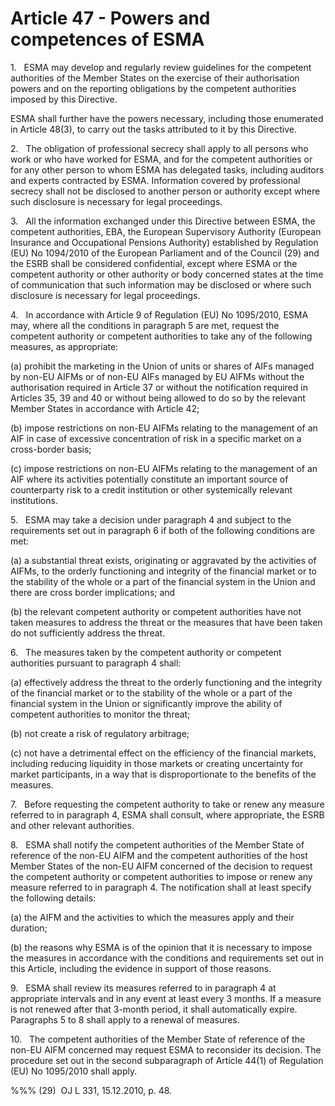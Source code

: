# Article 47 - Powers and competences of ESMA


1.   ESMA may develop and regularly review guidelines for the competent authorities of the Member States on the exercise of their authorisation powers and on the reporting obligations by the competent authorities imposed by this Directive.

ESMA shall further have the powers necessary, including those enumerated in Article 48(3), to carry out the tasks attributed to it by this Directive.

2.   The obligation of professional secrecy shall apply to all persons who work or who have worked for ESMA, and for the competent authorities or for any other person to whom ESMA has delegated tasks, including auditors and experts contracted by ESMA. Information covered by professional secrecy shall not be disclosed to another person or authority except where such disclosure is necessary for legal proceedings.

3.   All the information exchanged under this Directive between ESMA, the competent authorities, EBA, the European Supervisory Authority (European Insurance and Occupational Pensions Authority) established by Regulation (EU) No 1094/2010 of the European Parliament and of the Council (29) and the ESRB shall be considered confidential, except where ESMA or the competent authority or other authority or body concerned states at the time of communication that such information may be disclosed or where such disclosure is necessary for legal proceedings.

4.   In accordance with Article 9 of Regulation (EU) No 1095/2010, ESMA may, where all the conditions in paragraph 5 are met, request the competent authority or competent authorities to take any of the following measures, as appropriate:

(a) prohibit the marketing in the Union of units or shares of AIFs managed by non-EU AIFMs or of non-EU AIFs managed by EU AIFMs without the authorisation required in Article 37 or without the notification required in Articles 35, 39 and 40 or without being allowed to do so by the relevant Member States in accordance with Article 42;

(b) impose restrictions on non-EU AIFMs relating to the management of an AIF in case of excessive concentration of risk in a specific market on a cross-border basis;

(c) impose restrictions on non-EU AIFMs relating to the management of an AIF where its activities potentially constitute an important source of counterparty risk to a credit institution or other systemically relevant institutions.

5.   ESMA may take a decision under paragraph 4 and subject to the requirements set out in paragraph 6 if both of the following conditions are met:

(a) a substantial threat exists, originating or aggravated by the activities of AIFMs, to the orderly functioning and integrity of the financial market or to the stability of the whole or a part of the financial system in the Union and there are cross border implications; and

(b) the relevant competent authority or competent authorities have not taken measures to address the threat or the measures that have been taken do not sufficiently address the threat.

6.   The measures taken by the competent authority or competent authorities pursuant to paragraph 4 shall:

(a) effectively address the threat to the orderly functioning and the integrity of the financial market or to the stability of the whole or a part of the financial system in the Union or significantly improve the ability of competent authorities to monitor the threat;

(b) not create a risk of regulatory arbitrage;

(c) not have a detrimental effect on the efficiency of the financial markets, including reducing liquidity in those markets or creating uncertainty for market participants, in a way that is disproportionate to the benefits of the measures.

7.   Before requesting the competent authority to take or renew any measure referred to in paragraph 4, ESMA shall consult, where appropriate, the ESRB and other relevant authorities.

8.   ESMA shall notify the competent authorities of the Member State of reference of the non-EU AIFM and the competent authorities of the host Member States of the non-EU AIFM concerned of the decision to request the competent authority or competent authorities to impose or renew any measure referred to in paragraph 4. The notification shall at least specify the following details:

(a) the AIFM and the activities to which the measures apply and their duration;

(b) the reasons why ESMA is of the opinion that it is necessary to impose the measures in accordance with the conditions and requirements set out in this Article, including the evidence in support of those reasons.

9.   ESMA shall review its measures referred to in paragraph 4 at appropriate intervals and in any event at least every 3 months. If a measure is not renewed after that 3-month period, it shall automatically expire. Paragraphs 5 to 8 shall apply to a renewal of measures.

10.   The competent authorities of the Member State of reference of the non-EU AIFM concerned may request ESMA to reconsider its decision. The procedure set out in the second subparagraph of Article 44(1) of Regulation (EU) No 1095/2010 shall apply.

%%% (29)  OJ L 331, 15.12.2010, p. 48.
